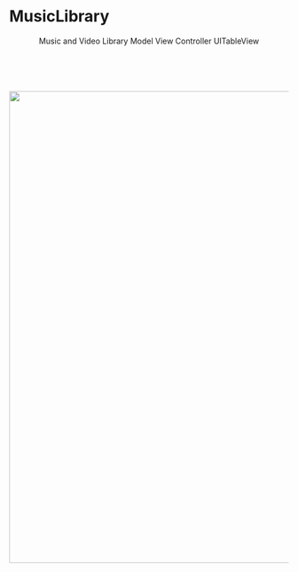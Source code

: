 # MusicLibrary
<p align="center">
Music and Video Library Model View Controller UITableView


  <br><br>  <br><br>
  <img src="http://katikids.com/MusicLibrary.png" height="850" width="600">
 
  </p>





